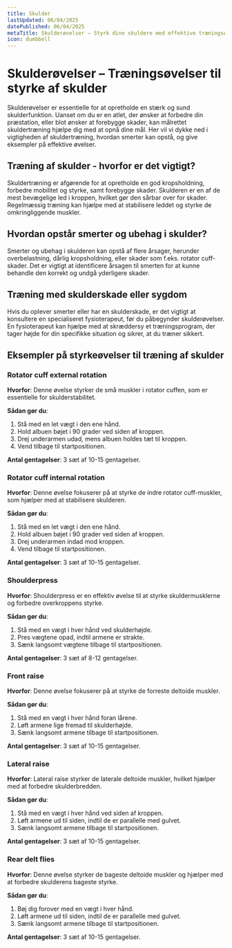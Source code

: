 ```yaml
---
title: Skulder
lastUpdated: 06/04/2025
datePublished: 06/04/2025
metaTitle: Skulderøvelser – Styrk dine skuldere med effektive træningsøvelser
icon: dumbbell
---
```


# Skulderøvelser – Træningsøvelser til styrke af skulder

Skulderøvelser er essentielle for at opretholde en stærk og sund skulderfunktion. Uanset om du er en atlet, der ønsker at forbedre din præstation, eller blot ønsker at forebygge skader, kan målrettet skuldertræning hjælpe dig med at opnå dine mål. Her vil vi dykke ned i vigtigheden af skuldertræning, hvordan smerter kan opstå, og give eksempler på effektive øvelser.

## Træning af skulder - hvorfor er det vigtigt?

Skuldertræning er afgørende for at opretholde en god kropsholdning, forbedre mobilitet og styrke, samt forebygge skader. Skulderen er en af de mest bevægelige led i kroppen, hvilket gør den sårbar over for skader. Regelmæssig træning kan hjælpe med at stabilisere leddet og styrke de omkringliggende muskler.

## Hvordan opstår smerter og ubehag i skulder?

Smerter og ubehag i skulderen kan opstå af flere årsager, herunder overbelastning, dårlig kropsholdning, eller skader som f.eks. rotator cuff-skader. Det er vigtigt at identificere årsagen til smerten for at kunne behandle den korrekt og undgå yderligere skader.

## Træning med skulderskade eller sygdom

Hvis du oplever smerter eller har en skulderskade, er det vigtigt at konsultere en specialiseret fysioterapeut, før du påbegynder skulderøvelser. En fysioterapeut kan hjælpe med at skræddersy et træningsprogram, der tager højde for din specifikke situation og sikrer, at du træner sikkert.

## Eksempler på styrkeøvelser til træning af skulder

### Rotator cuff external rotation

**Hvorfor**: Denne øvelse styrker de små muskler i rotator cuffen, som er essentielle for skulderstabilitet.

**Sådan gør du**:

1. Stå med en let vægt i den ene hånd.
2. Hold albuen bøjet i 90 grader ved siden af kroppen.
3. Drej underarmen udad, mens albuen holdes tæt til kroppen.
4. Vend tilbage til startpositionen.

**Antal gentagelser**: 3 sæt af 10-15 gentagelser.

### Rotator cuff internal rotation

**Hvorfor**: Denne øvelse fokuserer på at styrke de indre rotator cuff-muskler, som hjælper med at stabilisere skulderen.

**Sådan gør du**:

1. Stå med en let vægt i den ene hånd.
2. Hold albuen bøjet i 90 grader ved siden af kroppen.
3. Drej underarmen indad mod kroppen.
4. Vend tilbage til startpositionen.

**Antal gentagelser**: 3 sæt af 10-15 gentagelser.

### Shoulderpress

**Hvorfor**: Shoulderpress er en effektiv øvelse til at styrke skuldermusklerne og forbedre overkroppens styrke.

**Sådan gør du**:

1. Stå med en vægt i hver hånd ved skulderhøjde.
2. Pres vægtene opad, indtil armene er strakte.
3. Sænk langsomt vægtene tilbage til startpositionen.

**Antal gentagelser**: 3 sæt af 8-12 gentagelser.

### Front raise

**Hvorfor**: Denne øvelse fokuserer på at styrke de forreste deltoide muskler.

**Sådan gør du**:

1. Stå med en vægt i hver hånd foran lårene.
2. Løft armene lige fremad til skulderhøjde.
3. Sænk langsomt armene tilbage til startpositionen.

**Antal gentagelser**: 3 sæt af 10-15 gentagelser.

### Lateral raise

**Hvorfor**: Lateral raise styrker de laterale deltoide muskler, hvilket hjælper med at forbedre skulderbredden.

**Sådan gør du**:

1. Stå med en vægt i hver hånd ved siden af kroppen.
2. Løft armene ud til siden, indtil de er parallelle med gulvet.
3. Sænk langsomt armene tilbage til startpositionen.

**Antal gentagelser**: 3 sæt af 10-15 gentagelser.

### Rear delt flies

**Hvorfor**: Denne øvelse styrker de bageste deltoide muskler og hjælper med at forbedre skulderens bageste styrke.

**Sådan gør du**:

1. Bøj dig forover med en vægt i hver hånd.
2. Løft armene ud til siden, indtil de er parallelle med gulvet.
3. Sænk langsomt armene tilbage til startpositionen.

**Antal gentagelser**: 3 sæt af 10-15 gentagelser.
